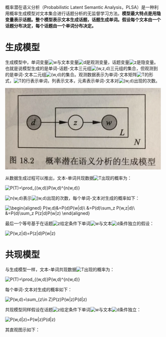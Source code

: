 概率潜在语义分析（Probabilistic Latent Semantic Analysis，PLSA）是一种利用概率生成模型对文本集合进行话题分析的无监督学习方法。**模型最大特点是用隐变量表示话题。整个模型表示文本生成话题，话题生成单词。假设每个文本由一个话题分布决定，每个话题由一个单词分布决定。**

# 生成模型



生成模型中，单词变量![w](https://math.jianshu.com/math?formula=w)与文本变量![d](https://math.jianshu.com/math?formula=d)是观测变量，话题变量![z](https://math.jianshu.com/math?formula=z)是隐变量。也就是说模型生成的是单词-话题-文本三元组![(w,z,d)](https://math.jianshu.com/math?formula=(w%2Cz%2Cd))三元组的集合，但观测到的是单词-文本二元组![(w,d)](https://math.jianshu.com/math?formula=(w%2Cd))的集合。观测数据表示为单词-文本矩阵![T](https://math.jianshu.com/math?formula=T)的形式，![T](https://math.jianshu.com/math?formula=T)的行表示单词，列表示文本，元素表示单词-文本对![(w,d)](https://math.jianshu.com/math?formula=(w%2Cd))出现的次数。

![PLSA](../img/ML/PLSA1.png)

从数据生成过程可以推出，文本-单词共现数据![T](https://math.jianshu.com/math?formula=T)出现的概率为：


![P(T)=\prod_{(w,d)}P(w,d)^{n(w,d)}](https://math.jianshu.com/math?formula=P(T)%3D%5Cprod_%7B(w%2Cd)%7DP(w%2Cd)%5E%7Bn(w%2Cd)%7D)

![n(w,d)](https://math.jianshu.com/math?formula=n(w%2Cd))表示![(w,d)](https://math.jianshu.com/math?formula=(w%2Cd))出现的次数，每个单词-文本对生成的概率如下：

![\begin{aligned} P(w,d)&=P(d)P(w|d)\\ &=P(d)\sum_z P(w,z|d)\\ &=P(d)\sum_z P(z|d)P(w|z) \end{aligned}](https://math.jianshu.com/math?formula=%5Cbegin%7Baligned%7D%20P(w%2Cd)%26%3DP(d)P(w%7Cd)%5C%5C%20%26%3DP(d)%5Csum_z%20P(w%2Cz%7Cd)%5C%5C%20%26%3DP(d)%5Csum_z%20P(z%7Cd)P(w%7Cz)%20%5Cend%7Baligned%7D)

最后一个等号基于在话题![z](https://math.jianshu.com/math?formula=z)给定条件下单词![w](https://math.jianshu.com/math?formula=w)与文本![d](https://math.jianshu.com/math?formula=d)条件独立的假设：

![P(w,z|d)=P(z|d)P(w|z)](https://math.jianshu.com/math?formula=P(w%2Cz%7Cd)%3DP(z%7Cd)P(w%7Cz))

# 共现模型

与生成模型一样，文本-单词共现数据![T](https://math.jianshu.com/math?formula=T)出现的概率为：

![P(T)=\prod_{(w,d)}P(w,d)^{n(w,d)}](https://math.jianshu.com/math?formula=P(T)%3D%5Cprod_%7B(w%2Cd)%7DP(w%2Cd)%5E%7Bn(w%2Cd)%7D)

每个单词-文本对生成的概率如下：

![P(w,d)=\sum_{z\in Z}P(z)P(w|z)P(d|z)](https://math.jianshu.com/math?formula=P(w%2Cd)%3D%5Csum_%7Bz%5Cin%20Z%7DP(z)P(w%7Cz)P(d%7Cz))

共现模型同样假设在话题![z](https://math.jianshu.com/math?formula=z)给定条件下单词![w](https://math.jianshu.com/math?formula=w)与文本![d](https://math.jianshu.com/math?formula=d)条件独立：

![P(w,d|z)=P(w|z)P(d|z)](https://math.jianshu.com/math?formula=P(w%2Cd%7Cz)%3DP(w%7Cz)P(d%7Cz))

其直观图示如下：